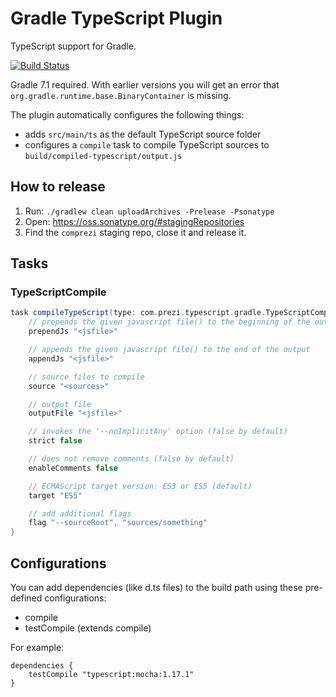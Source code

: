 Gradle TypeScript Plugin
========================

TypeScript support for Gradle.

[![Build Status](https://travis-ci.org/prezi/gradle-typescript-plugin.svg?branch=master)](https://travis-ci.org/prezi/gradle-typescript-plugin)

Gradle 7.1 required. With earlier versions you will get an error that `org.gradle.runtime.base.BinaryContainer` is missing.

The plugin automatically configures the following things:

* adds `src/main/ts` as the default TypeScript source folder
* configures a `compile` task to compile TypeScript sources to `build/compiled-typescript/output.js`

## How to release
 1. Run: `./gradlew clean uploadArchives -Prelease -Psonatype`
 2. Open: https://oss.sonatype.org/#stagingRepositories
 3. Find the `comprezi` staging repo, close it and release it.

## Tasks

### TypeScriptCompile

```groovy
task compileTypeScript(type: com.prezi.typescript.gradle.TypeScriptCompile) {
	// prepends the given javascript file() to the beginning of the output
	prependJs "<jsfile>"

	// appends the given javascript file() to the end of the output
	appendJs "<jsfile>"

	// source files to compile
	source "<sources>"

	// output file
	outputFile "<jsfile>"

	// invokes the '--noImplicitAny' option (false by default)
	strict false

	// does not remove comments (false by default)
	enableComments false

	// ECMAScript target version: ES3 or ES5 (default)
	target "ES5"

	// add additional flags
	flag "--sourceRoot", "sources/something"
}
```

## Configurations

You can add dependencies (like d.ts files) to the build path using these pre-defined configurations:

 * compile
 * testCompile (extends compile)

For example:

	dependencies {
		testCompile "typescript:mocha:1.17.1"
	}
